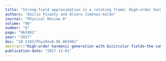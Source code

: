 ```yaml
---
title: "Strong-field approximation in a rotating frame: High-order harmonic emission from p states in bicircular fields"
authors: "Emilio Pisanty and Álvaro Jiménez-Galán"
journal: "Physical Review A"
volume: "96"
number: "6"
page: "063401"
year: "2017"
doi: "10.1103/PhysRevA.96.063401"
abstract:"High-order harmonic generation with bicircular fields—the combination of counter-rotating circularly polarized pulses at different frequencies—results in a series of short-wavelength XUV harmonics with alternating circular polarizations, and experiments show that there is an asymmetry in the emission between the two helicities: a slight one in helium and a larger one in neon and argon, where the emission is carried out by p-shell electrons. Here we analyze this asymmetry by switching to a rotating frame in which the field is linearly polarized; this induces an effective magnetic field which lowers the ionization potential of the p+ orbital that corotates with the lower-frequency driver, enhancing its harmonic emission and the overall helicity of the generated harmonics, while also introducing nontrivial effects from the transformation to a noninertial frame in complex time. In addition, this analysis directly relates the small asymmetry produced by s-shell emission to the imaginary part of the recollision velocity in the standard strong-field-approximation formalism."
publication-date: "2017-12-01"
---
```

